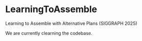 # LearningToAssemble
Learning to Assemble with Alternative Plans (SIGGRAPH 2025)

We are currently clearning the codebase. 
